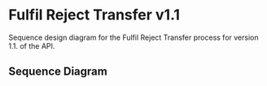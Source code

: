# Fulfil Reject Transfer v1.1

Sequence design diagram for the Fulfil Reject Transfer process for version 1.1. of the API.

## Sequence Diagram

